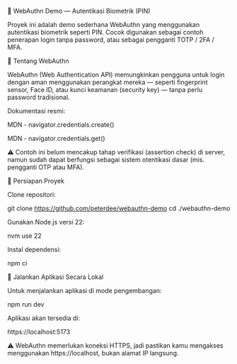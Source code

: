 🔐 WebAuthn Demo — Autentikasi Biometrik (PIN)

Proyek ini adalah demo sederhana WebAuthn yang menggunakan autentikasi biometrik seperti PIN.
Cocok digunakan sebagai contoh penerapan login tanpa password, atau sebagai pengganti TOTP / 2FA / MFA.

📘 Tentang WebAuthn

WebAuthn (Web Authentication API) memungkinkan pengguna untuk login dengan aman menggunakan perangkat mereka —
seperti fingerprint sensor, Face ID, atau kunci keamanan (security key) — tanpa perlu password tradisional.

Dokumentasi resmi:

MDN - navigator.credentials.create()

MDN - navigator.credentials.get()

⚠️ Contoh ini belum mencakup tahap verifikasi (assertion check) di server,
namun sudah dapat berfungsi sebagai sistem otentikasi dasar (mis. pengganti OTP atau MFA).

🧩 Persiapan Proyek

Clone repositori:

git clone https://github.com/peterdee/webauthn-demo
cd ./webauthn-demo


Gunakan Node.js versi 22:

nvm use 22


Instal dependensi:

npm ci

🚀 Jalankan Aplikasi Secara Lokal

Untuk menjalankan aplikasi di mode pengembangan:

npm run dev


Aplikasi akan tersedia di:

https://localhost:5173


⚠️ WebAuthn memerlukan koneksi HTTPS,
jadi pastikan kamu mengakses menggunakan https://localhost, bukan alamat IP langsung.